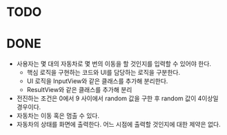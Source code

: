 # TODO

# DONE
* 사용자는 몇 대의 자동차로 몇 번의 이동을 할 것인지를 입력할 수 있어야 한다.
  * 핵심 로직을 구현하는 코드와 UI를 담당하는 로직을 구분한다.
  * UI 로직을 InputView와 같은 클래스를 추가해 분리한다.
  * ResultView와 같은 클래스를 추가해 분리
* 전진하는 조건은 0에서 9 사이에서 random 값을 구한 후 random 값이 4이상일 경우이다.
* 자동차는 이동 혹은 멈출 수 있다.
* 자동차의 상태를 화면에 출력한다. 어느 시점에 출력할 것인지에 대한 제약은 없다.